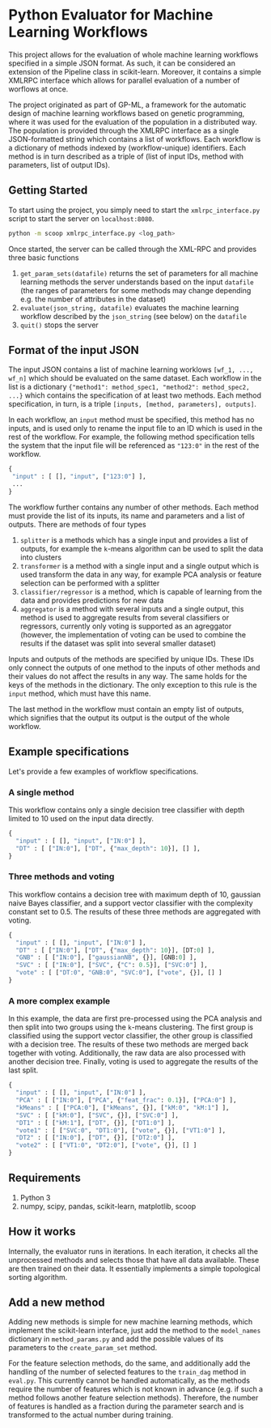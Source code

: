 # Python Evaluator for Machine Learning Workflows

This project allows for the evaluation of whole machine learning workflows
specified in a simple JSON format. As such, it can be considered an extension of
the Pipeline class in scikit-learn. Moreover, it contains a simple XMLRPC
interface which allows for parallel evaluation of a number of worflows at once.

The project originated as part of GP-ML, a framework for the automatic design
of machine learning workflows based on genetic programming, where it was used
for the evaluation of the population in a distributed way. The population 
is provided through the XMLRPC interface as a single JSON-formatted string
which contains a list of workflows. Each workflow is a dictionary of methods
indexed by (workflow-unique) identifiers. Each method is in turn described
as a triple of (list of input IDs, method with parameters, list of output IDs).

## Getting Started

To start using the project, you simply need to start the `xmlrpc_interface.py`
script to start the server on `localhost:8080`.

```bash
python -m scoop xmlrpc_interface.py <log_path>
```

Once started, the server can be called through the XML-RPC and provides three
basic functions

1. `get_param_sets(datafile)` returns the set of parameters for all 
   machine learning methods the server understands based on the input `datafile` 
   (the ranges of parameters for some methods may change depending e.g. the 
   number of attributes in the dataset)
2. `evaluate(json_string, datafile)` evaluates the machine learning workflow
   described by the `json_string` (see below) on the `datafile`
3. `quit()` stops the server

## Format of the input JSON

The input JSON contains a list of machine learning worklows `[wf_1, ..., wf_n]`
which should be evaluated on the same dataset. Each workflow in the list is a
dictionary `{"method1": method_spec1, "method2": method_spec2, ...}` which
contains the specification of at least two methods. Each method specification,
in turn, is a triple `[inputs, [method, parameters], outputs]`.

In each workflow, an `input` method must be specified, this method has no
inputs, and is used only to rename the input file to an ID which is used in the
rest of the workflow. For example, the following method specification tells the
system that the input file will be referenced as `"123:0"` in the rest of the 
workflow.

```python
{
 "input" : [ [], "input", ["123:0"] ],
 ...
}
```

The workflow further contains any number of other methods. Each method must 
provide the list of its inputs, its name and parameters and a list of outputs.
There are methods of four types

1. `splitter` is a methods which has a single input and provides a list of
   outputs, for example the `k`-means algorithm can be used to split the data
   into clusters
2. `transformer` is a method with a single input and a single output which is
   used transform the data in any way, for example PCA analysis or feature
   selection can be performed with a splitter
3. `classifier/regressor` is a method, which is capable of learning from the 
   data and provides predictions for new data
4. `aggregator` is a method with several inputs and a single output, this method
   is used to aggregate results from several classifiers or regressors,
   currently only voting is supported as an agreggator (however, the
   implementation of voting can be used to combine the results if the dataset
   was split into several smaller dataset)


Inputs and outputs of the methods are specified by unique IDs. These IDs only
connect the outputs of one method to the inputs of other methods and their
values do not affect the results in any way. The same holds for the keys of the
methods in the dictionary. The only exception to this rule is the `input` method,
which must have this name.

The last method in the workflow must contain an empty list of outputs, which 
signifies that the output its output is the output of the whole workflow.

## Example specifications

Let's provide a few examples of workflow specifications.

### A single method

This workflow contains only a single decision tree classifier with depth limited
to 10 used on the input data directly. 

```python
{
  "input" : [ [], "input", ["IN:0"] ],
  "DT" : [ ["IN:0"], ["DT", {"max_depth": 10}], [] ],
}
```

### Three methods and voting

This workflow contains a decision tree with maximum depth of 10, gaussian naive
Bayes classifier, and a support vector classifier with the complexity constant
set to 0.5. The results of these three methods are aggregated with voting.

```python
{
  "input" : [ [], "input", ["IN:0"] ],
  "DT" : [ ["IN:0"], ["DT", {"max_depth": 10}], [DT:0] ],
  "GNB" : [ ["IN:0"], ["gaussianNB", {}], [GNB:0] ],
  "SVC" : [ ["IN:0"], ["SVC", {"C": 0.5}], ["SVC:0"] ],
  "vote" : [ ["DT:0", "GNB:0", "SVC:0"], ["vote", {}], [] ]
}
```

### A more complex example

In this example, the data are first pre-processed using the PCA analysis and
then split into two groups using the `k`-means clustering. The first group is
classified using the support vector classifier, the other group is classified
with a decision tree. The results of these two methods are merged back together
with voting. Additionally, the raw data are also processed with another decision
tree. Finally, voting is used to aggregate the results of the last split.

```python
{
  "input" : [ [], "input", ["IN:0"] ],
  "PCA" : [ ["IN:0"], ["PCA", {"feat_frac": 0.1}], ["PCA:0"] ],
  "kMeans" : [ ["PCA:0"], ["kMeans", {}], ["kM:0", "kM:1"] ],
  "SVC" : [ ["kM:0"], ["SVC", {}], ["SVC:0"] ],
  "DT1" : [ ["kM:1"], ["DT", {}], ["DT1:0"] ],
  "vote1" : [ ["SVC:0", "DT1:0"], ["vote", {}], ["VT1:0"] ],
  "DT2" : [ ["IN:0"], ["DT", {}], ["DT2:0"] ],
  "vote2" : [ ["VT1:0", "DT2:0"], ["vote", {}], [] ]
}
```

## Requirements

1. Python 3
2. numpy, scipy, pandas, scikit-learn, matplotlib, scoop

## How it works

Internally, the evaluator runs in iterations. In each iteration, it checks all
the unprocessed methods and selects those that have all data available. These
are then trained on their data. It essentially implements a simple topological 
sorting algorithm.

## Add a new method

Adding new methods is simple for new machine learning methods, which implement
the scikit-learn interface, just add the method to the `model_names` dictionary
in `method_params.py` and add the possible values of its parameters to the 
`create_param_set` method.

For the feature selection methods, do the same, and additionally add the
handling of the number of selected features to the `train_dag` method in
`eval.py`. This currently cannot be handled automatically, as the methods
require the number of features which is not known in advance (e.g. if such a 
method follows another feature selection methods). Therefore, the number of
features is handled as a fraction during the parameter search and is transformed
to the actual number during training.
